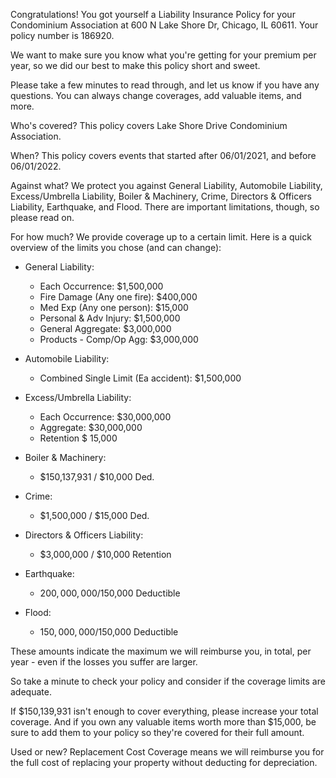 Congratulations! You got yourself a Liability Insurance Policy for your Condominium Association at 600 N Lake Shore Dr, Chicago, IL 60611. Your policy number is 186920.

We want to make sure you know what you're getting for your premium per year, so we did our best to make this policy short and sweet.

Please take a few minutes to read through, and let us know if you have any questions. You can always change coverages, add valuable items, and more.

Who's covered?
This policy covers Lake Shore Drive Condominium Association.

When?
This policy covers events that started after 06/01/2021, and before 06/01/2022.

Against what?
We protect you against General Liability, Automobile Liability, Excess/Umbrella Liability, Boiler & Machinery, Crime, Directors & Officers Liability, Earthquake, and Flood. There are important limitations, though, so please read on.

For how much?
We provide coverage up to a certain limit. Here is a quick overview of the limits you chose (and can change):

- General Liability:
  - Each Occurrence: $1,500,000
  - Fire Damage (Any one fire): $400,000
  - Med Exp (Any one person): $15,000
  - Personal & Adv Injury: $1,500,000
  - General Aggregate: $3,000,000
  - Products - Comp/Op Agg: $3,000,000

- Automobile Liability:
  - Combined Single Limit (Ea accident): $1,500,000

- Excess/Umbrella Liability:
  - Each Occurrence: $30,000,000
  - Aggregate: $30,000,000
  - Retention $ 15,000

- Boiler & Machinery:
  - $150,137,931 / $10,000 Ded.

- Crime:
  - $1,500,000 / $15,000 Ded.

- Directors & Officers Liability:
  - $3,000,000 / $10,000 Retention

- Earthquake:
  - $200,000,000/$150,000 Deductible

- Flood:
  - $150,000,000/$150,000 Deductible

These amounts indicate the maximum we will reimburse you, in total, per year - even if the losses you suffer are larger.

So take a minute to check your policy and consider if the coverage limits are adequate.

If $150,139,931 isn't enough to cover everything, please increase your total coverage. And if you own any valuable items worth more than $15,000, be sure to add them to your policy so they're covered for their full amount.

Used or new?
Replacement Cost Coverage means we will reimburse you for the full cost of replacing your property without deducting for depreciation.